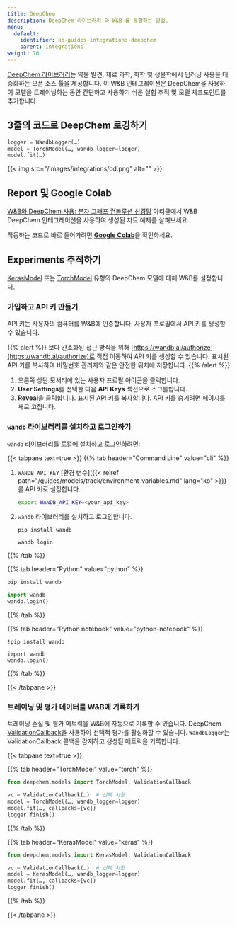 ```yaml
---
title: DeepChem
description: DeepChem 라이브러리 와 W&B 를 통합하는 방법.
menu:
  default:
    identifier: ko-guides-integrations-deepchem
    parent: integrations
weight: 70
---
```


[DeepChem 라이브러리](https://github.com/deepchem/deepchem)는 약물 발견, 재료 과학, 화학 및 생물학에서 딥러닝 사용을 대중화하는 오픈 소스 툴을 제공합니다. 이 W&B 인테그레이션은 DeepChem을 사용하여 모델을 트레이닝하는 동안 간단하고 사용하기 쉬운 실험 추적 및 모델 체크포인트를 추가합니다.

## 3줄의 코드로 DeepChem 로깅하기

```python
logger = WandbLogger(…)
model = TorchModel(…, wandb_logger=logger)
model.fit(…)
```

{{< img src="/images/integrations/cd.png" alt="" >}}

## Report 및 Google Colab

[W&B와 DeepChem 사용: 분자 그래프 컨볼루션 신경망](https://wandb.ai/kshen/deepchem_graphconv/reports/Using-W-B-with-DeepChem-Molecular-Graph-Convolutional-Networks--Vmlldzo4MzU5MDc?galleryTag=) 아티클에서 W&B DeepChem 인테그레이션을 사용하여 생성된 차트 예제를 살펴보세요.

작동하는 코드로 바로 들어가려면 [**Google Colab**](https://colab.research.google.com/github/wandb/examples/blob/master/colabs/deepchem/W%26B_x_DeepChem.ipynb)을 확인하세요.

## Experiments 추적하기

[KerasModel](https://deepchem.readthedocs.io/en/latest/api_reference/models.html#keras-models) 또는 [TorchModel](https://deepchem.readthedocs.io/en/latest/api_reference/models.html#pytorch-models) 유형의 DeepChem 모델에 대해 W&B를 설정합니다.

### 가입하고 API 키 만들기

API 키는 사용자의 컴퓨터를 W&B에 인증합니다. 사용자 프로필에서 API 키를 생성할 수 있습니다.

{{% alert %}}
보다 간소화된 접근 방식을 위해 [https://wandb.ai/authorize](https://wandb.ai/authorize)로 직접 이동하여 API 키를 생성할 수 있습니다. 표시된 API 키를 복사하여 비밀번호 관리자와 같은 안전한 위치에 저장합니다.
{{% /alert %}}

1. 오른쪽 상단 모서리에 있는 사용자 프로필 아이콘을 클릭합니다.
2. **User Settings**를 선택한 다음 **API Keys** 섹션으로 스크롤합니다.
3. **Reveal**을 클릭합니다. 표시된 API 키를 복사합니다. API 키를 숨기려면 페이지를 새로 고칩니다.

### `wandb` 라이브러리를 설치하고 로그인하기

`wandb` 라이브러리를 로컬에 설치하고 로그인하려면:

{{< tabpane text=true >}}
{{% tab header="Command Line" value="cli" %}}

1. `WANDB_API_KEY` [환경 변수]({{< relref path="/guides/models/track/environment-variables.md" lang="ko" >}})를 API 키로 설정합니다.

    ```bash
    export WANDB_API_KEY=<your_api_key>
    ```

2. `wandb` 라이브러리를 설치하고 로그인합니다.

    ```shell
    pip install wandb

    wandb login
    ```

{{% /tab %}}

{{% tab header="Python" value="python" %}}

```bash
pip install wandb
```
```python
import wandb
wandb.login()
```

{{% /tab %}}

{{% tab header="Python notebook" value="python-notebook" %}}

```notebook
!pip install wandb

import wandb
wandb.login()
```

{{% /tab %}}

{{< /tabpane >}}

### 트레이닝 및 평가 데이터를 W&B에 기록하기

트레이닝 손실 및 평가 메트릭을 W&B에 자동으로 기록할 수 있습니다. DeepChem [ValidationCallback](https://github.com/deepchem/deepchem/blob/master/deepchem/models/callbacks.py)을 사용하여 선택적 평가를 활성화할 수 있습니다. `WandbLogger`는 ValidationCallback 콜백을 감지하고 생성된 메트릭을 기록합니다.

{{< tabpane text=true >}}

{{% tab header="TorchModel" value="torch" %}}

```python
from deepchem.models import TorchModel, ValidationCallback

vc = ValidationCallback(…)  # 선택 사항
model = TorchModel(…, wandb_logger=logger)
model.fit(…, callbacks=[vc])
logger.finish()
```

{{% /tab %}}

{{% tab header="KerasModel" value="keras" %}}

```python
from deepchem.models import KerasModel, ValidationCallback

vc = ValidationCallback(…)  # 선택 사항
model = KerasModel(…, wandb_logger=logger)
model.fit(…, callbacks=[vc])
logger.finish()
```

{{% /tab %}}

{{< /tabpane >}}
